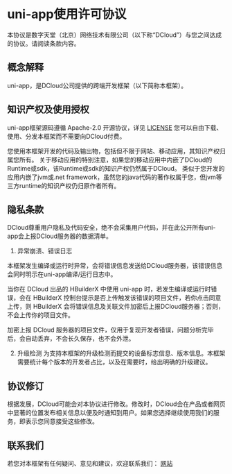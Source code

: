 # uni-app使用许可协议
本协议是数字天堂（北京）网络技术有限公司（以下称“DCloud”）与您之间达成的协议。请阅读条款内容。

## 概念解释
uni-app，是DCloud公司提供的跨端开发框架（以下简称本框架）。

## 知识产权及使用授权
uni-app框架源码遵循 Apache-2.0 开源协议，详见 [LICENSE](LICENSE)
您可以自由下载、使用、分发本框架而不需要向DCloud付费。

您使用本框架开发的代码及输出物，包括但不限于网站、移动应用，其知识产权归属您所有。
关于移动应用的特别注意，如果您的移动应用中内嵌了DCloud的Runtime或sdk，该Runtime或sdk的知识产权仍然属于DCloud。
类似于您开发的应用内嵌了jvm或.net framework，虽然您的java代码的著作权属于您，但jvm等三方runtime的知识产权仍归原作者所有。


## 隐私条款
DCloud尊重用户隐私及代码安全，绝不会采集用户代码，并在此公开所有uni-app会上报DCloud服务器的数据清单。

1. 异常崩溃、错误日志

本框架发生编译或运行时异常，会将错误信息发送给DCloud服务器，该错误信息会同时明示在uni-app编译/运行日志中。

当你在 DCloud 出品的 HBuilderX 中使用 uni-app 时，若发生编译或运行时错误，会在 HBuilderX 控制台提示是否上传触发该错误的项目文件，若你点击同意上传，则 HBuilderX 会将错误信息及关联文件加密后上报DCloud服务器；否则，不会上传你的项目文件。

加密上报 DCloud 服务器的项目文件，仅用于复现开发者错误，问题分析完毕后，会自动丢弃，不会长久保存，也不会外泄。

2. 升级检测
为支持本框架的升级检测而提交的设备标志信息、版本信息。本框架需要统计每个版本的开发者占比，以及在需要时，给出明确的升级建议。


## 协议修订
根据发展，DCloud可能会对本协议进行修改。修改时，DCloud会在产品或者网页中显著的位置发布相关信息以便及时通知到用户。如果您选择继续使用我们的服务，即表示您同意接受这些修改。

## 联系我们
若您对本框架有任何疑问、意见和建议，欢迎联系我们：
[网站](https://DCloud.io)
